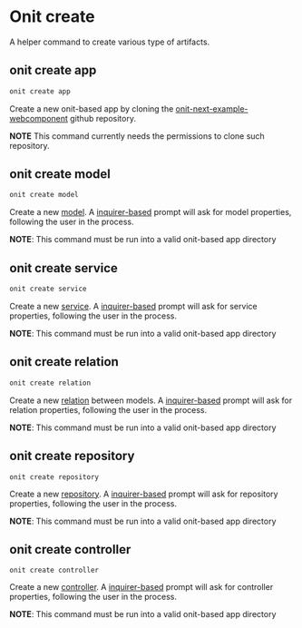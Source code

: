 # Onit create

A helper command to create various type of artifacts.

## onit create app

```sh
onit create app
```

Create a new onit-based app by cloning the [onit-next-example-webcomponent](https://github.com/mitechsrl/onit-next-example-webcomponent) github repository.

**NOTE** This command currently needs the permissions to clone such repository.

## onit create model

```sh
onit create model
```

Create a new [model](https://loopback.io/doc/en/lb4/Model.html). A [inquirer-based](https://www.npmjs.com/package/inquirer) prompt will ask for model properties, following the user in the process.

**NOTE**: This command must be run into a valid onit-based app directory

## onit create service

```sh
onit create service
```

Create a new [service](https://loopback.io/doc/en/lb4/Service.html).  A [inquirer-based](https://www.npmjs.com/package/inquirer) prompt will ask for service properties, following the user in the process.

**NOTE**: This command must be run into a valid onit-based app directory

## onit create relation

```sh
onit create relation
```

Create a new [relation](https://loopback.io/doc/en/lb4/Relations.html) between models. A [inquirer-based](https://www.npmjs.com/package/inquirer) prompt will ask for relation properties, following the user in the process.

**NOTE**: This command must be run into a valid onit-based app directory

## onit create repository

```ah
onit create repository
```

Create a new [repository](https://loopback.io/doc/en/lb4/Repository.html). A [inquirer-based](https://www.npmjs.com/package/inquirer) prompt will ask for repository properties, following the user in the process.

**NOTE**: This command must be run into a valid onit-based app directory

## onit create controller

```
onit create controller
```

Create a new [controller](https://loopback.io/doc/en/lb4/Controller.html). A [inquirer-based](https://www.npmjs.com/package/inquirer) prompt will ask for controller properties, following the user in the process.

**NOTE**: This command must be run into a valid onit-based app directory
